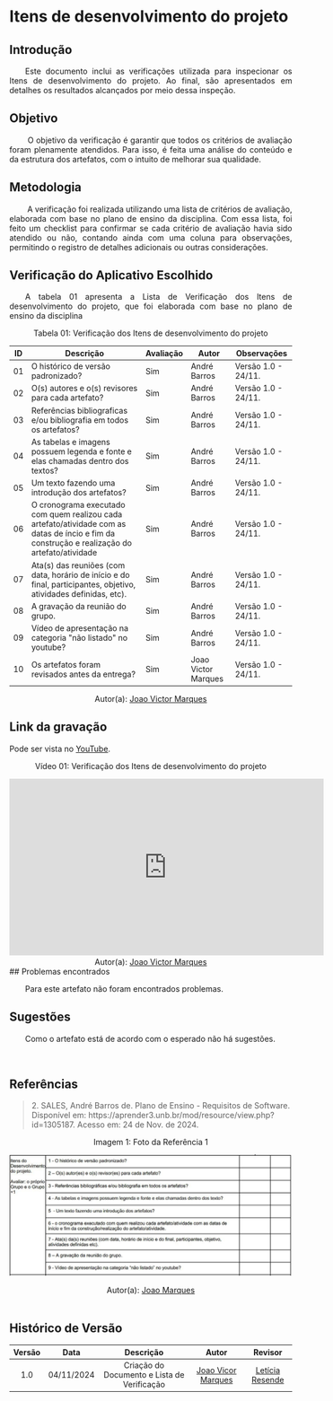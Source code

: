# Itens de desenvolvimento do projeto

## Introdução
<p align="justify">
&emsp;&emsp;Este documento inclui as verificações utilizada para inspecionar os Itens de desenvolvimento do projeto. Ao final, são apresentados em detalhes os resultados alcançados por meio dessa inspeção.
</p>

## Objetivo
<p align="justify">
&emsp;&emsp; O objetivo da verificação é garantir que todos os critérios de avaliação foram plenamente atendidos. Para isso, é feita uma análise do conteúdo e da estrutura dos artefatos, com o intuito de melhorar sua qualidade.
</p>

## Metodologia
<p align="justify">
&emsp;&emsp; A verificação foi realizada utilizando uma lista de critérios de avaliação, elaborada com base no plano de ensino da disciplina. Com essa lista, foi feito um checklist para confirmar se cada critério de avaliação havia sido atendido ou não, contando ainda com uma coluna para observações, permitindo o registro de detalhes adicionais ou outras considerações.</p>


## Verificação do Aplicativo Escolhido
<p align="justify">
&emsp;&emsp;A tabela 01 apresenta a Lista de Verificação dos Itens de desenvolvimento do projeto, que foi elaborada com base no plano de ensino da disciplina
</p>

<center>Tabela 01: Verificação dos Itens de desenvolvimento do projeto</center>

| **ID** | **Descrição**                                                                                       | **Avaliação** | **Autor**      | **Observações**                                |
|--------|-----------------------------------------------------------------------------------------------------|---------------|----------------|-----------------------------------------------|
| 01     | O histórico de versão padronizado? | Sim           | André Barros   | Versão 1.0 - 24/11.                           |
| 02     | O(s) autores e o(s) revisores para cada artefato?                                        | Sim           | André Barros   | Versão 1.0 - 24/11.                           |
| 03     | Referências bibliograficas e/ou bibliografia em todos os artefatos?                                  | Sim           | André Barros   | Versão 1.0 - 24/11.                           |
| 04     | As tabelas e imagens possuem legenda e fonte e elas chamadas dentro dos textos?                           | Sim           | André Barros   | Versão 1.0 - 24/11.                           |
| 05     | Um texto fazendo uma introdução dos artefatos?                           | Sim           | André Barros   | Versão 1.0 - 24/11. 
| 06     | O cronograma executado com quem realizou cada artefato/atividade com as datas de íncio e fim da construção e realização do artefato/atividade  | Sim           | André Barros   | Versão 1.0 - 24/11.                           |
| 07     | Ata(s) das reuniões (com data, horário de início e do final, participantes, objetivo, atividades definidas, etc).                                        | Sim           | André Barros   | Versão 1.0 - 24/11.                           |
| 08     | A gravação da reunião do grupo.                                 | Sim           | André Barros   | Versão 1.0 - 24/11.                           |
| 09     | Vídeo de apresentação na categoria "não listado" no youtube?                           | Sim           | André Barros   | Versão 1.0 - 24/11.  
| 10     | Os artefatos foram revisados antes da entrega?                           | Sim           | Joao Victor Marques   | Versão 1.0 - 24/11.  


<center>
 Autor(a): <a href="https://github.com/jmarquees" target = "_blank">Joao Victor Marques</a></h6>
</center>

## Link da gravação
Pode ser vista no [YouTube](https://youtu.be/wgZ2OCly4CU?si=t85IUPGAGaajwCja).</p>

<center>
    <p>Vídeo 01: Verificação dos Itens de desenvolvimento do projeto</p>
    <iframe width="560" height="315" src="https://www.youtube.com/embed/wgZ2OCly4CU?si=t85IUPGAGaajwCja" title="YouTube video player" frameborder="0" allow="accelerometer; autoplay; clipboard-write; encrypted-media; gyroscope; picture-in-picture; web-share" referrerpolicy="strict-origin-when-cross-origin" allowfullscreen></iframe>
</center>

<center>
    Autor(a): <a href="https://github.com/jmarquees" target = "_blank">Joao Victor Marques</a></h6>
</center>
## Problemas encontrados
<p align="justify">&emsp;&emsp;Para este artefato não foram encontrados problemas.</p>


## Sugestões
<p align="justify">&emsp;&emsp;Como o artefato está de acordo com o esperado não há sugestões.</p>

<br>

## Referências

> <p id="2">2. SALES, André Barros de. Plano de Ensino - Requisitos de Software. Disponível em: https://aprender3.unb.br/mod/resource/view.php?id=1305187. Acesso em: 24 de Nov. de 2024.

<center> <figcaption>Imagem 1: Foto da Referência 1</figcaption></center>

<center>

![alt text](../../assets/refimg.jpeg)

</center>

 </p><center>Autor(a): <a href="https://github.com/jmarquees" target = "_blank">Joao Marques</a></h6></center>
<br>

## Histórico de Versão

| Versão |    Data    |      Descrição       |  Autor  | Revisor |
| :----: | :--------: | :------------------: | :-----: | :-----: |
|  1.0   | 04/11/2024 | Criação do Documento e Lista de Verificação | [Joao Vicor Marques](https://github.com/jmarquees) | [Letícia Resende](https://github.com/LeticiaResende23) |
